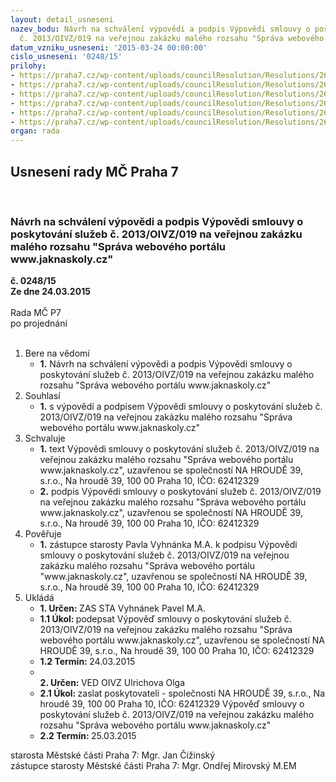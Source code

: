 ```yaml
---
layout: detail_usneseni
nazev_bodu: Návrh na schválení výpovědi a podpis Výpovědi smlouvy o poskytování služeb
  č. 2013/OIVZ/019 na veřejnou zakázku malého rozsahu "Správa webového portálu www.jaknaskoly.cz"
datum_vzniku_usneseni: '2015-03-24 00:00:00'
cislo_usneseni: '0248/15'
prilohy:
- https://praha7.cz/wp-content/uploads/councilResolution/Resolutions/26600/15-15-1._d%c5%afvodov%c3%a1_zpr%c3%a1va.doc
- https://praha7.cz/wp-content/uploads/councilResolution/Resolutions/26600/15-15-2.n%c3%a1vrh_v%c3%bdpov%c4%9bdi__smlouvy.doc
- https://praha7.cz/wp-content/uploads/councilResolution/Resolutions/26600/15-15-3._stanovisko_poskytovatele_k_ukon%c4%8den%c3%ad_sml.vztahu.pdf
- https://praha7.cz/wp-content/uploads/councilResolution/Resolutions/26600/15-15-4._smlouva_o_poskytov%c3%a1n%c3%ad_slu%c5%beeb.pdf
- https://praha7.cz/wp-content/uploads/councilResolution/Resolutions/26600/15-15-5._usnesen%c3%ad_%c4%8d._0510.doc
- https://praha7.cz/wp-content/uploads/councilResolution/Resolutions/26600/15-15-6.v%c3%bdpis_z_or_ze_dne_17.3.2015.pdf
organ: rada
---
```

<div id="ucUsn_pList" class="usn">
	<span><h2>Usnesení rady MČ Praha 7 </h2>
<br></span><div class="standBody">
<span><h3>Návrh na schválení výpovědi a podpis Výpovědi smlouvy o poskytování služeb č. 2013/OIVZ/019 na veřejnou zakázku malého rozsahu "Správa webového portálu www.jaknaskoly.cz"</h3></span><div class="center">
		<strong>č. 0248/15</strong><br>
	</div>
<div class="center">
		<strong>Ze dne 24.03.2015</strong><br><br>
	</div>Rada MČ P7<br> po projednání<br><br><ol>
<li>Bere na vědomí<ul><li>
<strong>1.</strong> Návrh na schválení výpovědi a podpis Výpovědi smlouvy o poskytování služeb č. 2013/OIVZ/019 na veřejnou zakázku malého rozsahu "Správa webového portálu www.jaknaskoly.cz"</li></ul>
</li>
<li>Souhlasí<ul><li>
<strong>1.</strong> s výpovědí a podpisem Výpovědi smlouvy o poskytování služeb č. 2013/OIVZ/019 na veřejnou zakázku malého rozsahu "Správa webového portálu www.jaknaskoly.cz"</li></ul>
</li>
<li>Schvaluje<ul>
<li>
<strong>1.</strong> text Výpovědi smlouvy o poskytování služeb č. 2013/OIVZ/019 na veřejnou zakázku malého rozsahu "Správa webového portálu www.jaknaskoly.cz", uzavřenou se společností NA HROUDĚ 39, s.r.o., Na hroudě 39, 100 00 Praha 10, IČO: 62412329</li>
<li>
<strong>2.</strong> podpis Výpovědi smlouvy o poskytování služeb č. 2013/OIVZ/019 na veřejnou zakázku malého rozsahu "Správa webového portálu www.jaknaskoly.cz", uzavřenou se společností NA HROUDĚ 39, s.r.o., Na hroudě 39, 100 00 Praha 10, IČO: 62412329 </li>
</ul>
</li>
<li>Pověřuje<ul><li>
<strong>1.</strong> zástupce starosty Pavla Vyhnánka M.A. k podpisu Výpovědi smlouvy o poskytování služeb č. 2013/OIVZ/019 na veřejnou zakázku malého rozsahu "Správa webového portálu "www.jaknaskoly.cz", uzavřenou se společností NA HROUDĚ 39, s.r.o., Na hroudě 39, 100 00 Praha 10, IČO: 62412329 </li></ul>
</li>
<li>Ukládá<ul>
<li>
<strong>1. Určen: </strong>ZAS STA Vyhnánek Pavel M.A.</li>
<li>
<strong>1.1 Úkol: </strong>podepsat Výpověď smlouvy o poskytování služeb č. 2013/OIVZ/019 na veřejnou zakázku malého rozsahu "Správa webového portálu www.jaknaskoly.cz", uzavřenou se společností NA HROUDĚ 39, s.r.o., Na hroudě 39, 100 00 Praha 10, IČO: 62412329 </li>
<li>
<strong>1.2 Termín: </strong>24.03.2015</li>
<li>
<strong><br>2. Určen: </strong>VED OIVZ Ulrichova Olga</li>
<li>
<strong>2.1 Úkol: </strong>zaslat poskytovateli - společnosti NA HROUDĚ 39, s.r.o., Na hroudě 39, 100 00 Praha 10, IČO: 62412329  Výpověď smlouvy o poskytování služeb č. 2013/OIVZ/019 na veřejnou zakázku malého rozsahu "Správa webového portálu www.jaknaskoly.cz" </li>
<li>
<strong>2.2 Termín: </strong>25.03.2015</li>
</ul>
</li>
</ol>starosta Městské části Praha 7: Mgr. Jan Čižinský<br>zástupce starosty Městské části Praha 7: Mgr. Ondřej Mirovský M.EM 
</div>
</div>